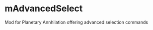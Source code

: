 mAdvancedSelect
===============

Mod for Planetary Annhilation offering advanced selection commands
